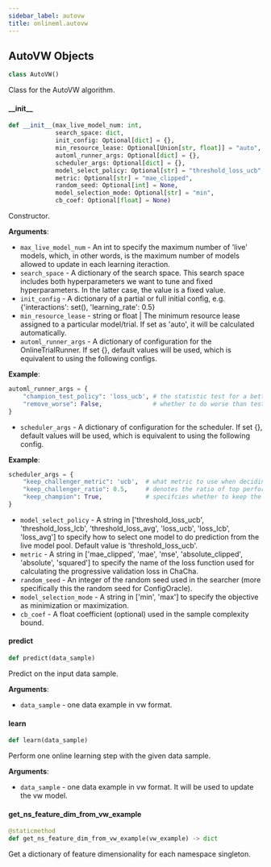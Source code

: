 ```yaml
---
sidebar_label: autovw
title: onlineml.autovw
---
```


## AutoVW Objects

```python
class AutoVW()
```

Class for the AutoVW algorithm.

#### \_\_init\_\_

```python
def __init__(max_live_model_num: int,
             search_space: dict,
             init_config: Optional[dict] = {},
             min_resource_lease: Optional[Union[str, float]] = "auto",
             automl_runner_args: Optional[dict] = {},
             scheduler_args: Optional[dict] = {},
             model_select_policy: Optional[str] = "threshold_loss_ucb",
             metric: Optional[str] = "mae_clipped",
             random_seed: Optional[int] = None,
             model_selection_mode: Optional[str] = "min",
             cb_coef: Optional[float] = None)
```

Constructor.

**Arguments**:

- `max_live_model_num` - An int to specify the maximum number of
  'live' models, which, in other words, is the maximum number
  of models allowed to update in each learning iteraction.
- `search_space` - A dictionary of the search space. This search space
  includes both hyperparameters we want to tune and fixed
  hyperparameters. In the latter case, the value is a fixed value.
- `init_config` - A dictionary of a partial or full initial config,
  e.g. {'interactions': set(), 'learning_rate': 0.5}
- `min_resource_lease` - string or float | The minimum resource lease
  assigned to a particular model/trial. If set as 'auto', it will
  be calculated automatically.
- `automl_runner_args` - A dictionary of configuration for the OnlineTrialRunner.
  If set {}, default values will be used, which is equivalent to using
  the following configs.

**Example**:

  
```python
automl_runner_args = {
    "champion_test_policy": 'loss_ucb', # the statistic test for a better champion
    "remove_worse": False,              # whether to do worse than test
}
```
  
- `scheduler_args` - A dictionary of configuration for the scheduler.
  If set {}, default values will be used, which is equivalent to using the
  following config.

**Example**:

  
```python
scheduler_args = {
    "keep_challenger_metric": 'ucb',  # what metric to use when deciding the top performing challengers
    "keep_challenger_ratio": 0.5,     # denotes the ratio of top performing challengers to keep live
    "keep_champion": True,            # specifcies whether to keep the champion always running
}
```
  
- `model_select_policy` - A string in ['threshold_loss_ucb',
  'threshold_loss_lcb', 'threshold_loss_avg', 'loss_ucb', 'loss_lcb',
  'loss_avg'] to specify how to select one model to do prediction from
  the live model pool. Default value is 'threshold_loss_ucb'.
- `metric` - A string in ['mae_clipped', 'mae', 'mse', 'absolute_clipped',
  'absolute', 'squared'] to specify the name of the loss function used
  for calculating the progressive validation loss in ChaCha.
- `random_seed` - An integer of the random seed used in the searcher
  (more specifically this the random seed for ConfigOracle).
- `model_selection_mode` - A string in ['min', 'max'] to specify the objective as
  minimization or maximization.
- `cb_coef` - A float coefficient (optional) used in the sample complexity bound.

#### predict

```python
def predict(data_sample)
```

Predict on the input data sample.

**Arguments**:

- `data_sample` - one data example in vw format.

#### learn

```python
def learn(data_sample)
```

Perform one online learning step with the given data sample.

**Arguments**:

- `data_sample` - one data example in vw format. It will be used to
  update the vw model.

#### get\_ns\_feature\_dim\_from\_vw\_example

```python
@staticmethod
def get_ns_feature_dim_from_vw_example(vw_example) -> dict
```

Get a dictionary of feature dimensionality for each namespace singleton.

